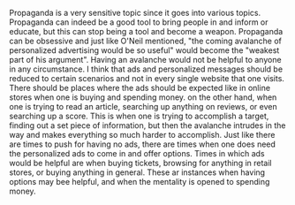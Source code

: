 Propaganda is a very sensitive topic since it goes into various topics. Propaganda can indeed be a good tool to bring people in and inform or educate, but this can stop being a tool and become a weapon. Propaganda can be obsessive and just like O'Neil mentioned, "the coming avalanche of personalized advertising would be so useful" would become the "weakest part of his argument". Having an avalanche would not be helpful to anyone in any circumstance. I think that ads and personalized messages should be reduced to certain scenarios and not in every single website that one visits.   There should be places where the ads should be expected like in online stores when one is buying and spending money. on the other hand, when one is trying to read an article, searching up anything on reviews, or even searching up a score. This is when one is trying to accomplish a target, finding out a set piece of information, but then the avalanche intrudes in the way and makes everything so much harder to accomplish. 
Just like there are times to push for having no ads, there are times when one does need the personalized ads to come in and offer options. Times in which ads would be helpful are when buying tickets, browsing for anything in retail stores, or buying anything in general. These ar instances when having options may bee helpful, and when the mentality is opened to spending money. 
